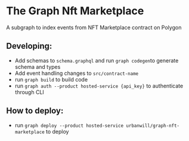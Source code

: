 # The Graph Nft Marketplace

A subgraph to index events from NFT Marketplace contract on Polygon

## Developing:

- Add schemas to `schema.graphql` and run `graph codegen`to generate schema and types
- Add event handling changes to `src/contract-name`
- run `graph build` to build code
- run `graph auth --product hosted-service {api_key}` to authenticate through CLI

## How to deploy:

- run `graph deploy --product hosted-service urbanwill/graph-nft-marketplace` to deploy
